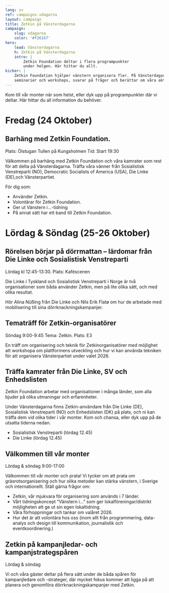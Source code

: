 ```yaml
---
lang: sv
ref: campaigns.vdagarna
layout: campaign
title: Zetkin på Vänsterdagarna
campaign:
    slug: vdagarna
    color: '#f26167'
hero:
    lead: Vänsterdagarna
    h: Zetkin på Vänsterdagarna
    intro: |
        Zetkin Foundation deltar i flera programpunkter
        under helgen. Här hittar du allt.
kicker: |
    Zetkin Foundation hjälper vänstern organisera fler. På Vänsterdagarna deltar vi i
    seminarier och workshops, svarar på frågor och berättar om våra aktuella projekt.
---
```


Kom till vår monter när som helst, eller dyk upp på programpunkter där vi deltar. Här
hittar du all information du behöver.

# Fredag (24 Oktober)

## Barhäng med Zetkin Foundation.
Plats: Ölstugan Tullen på Kungsholmen
Tid: Start 19:30

Välkommen på barhäng med Zetkin Foundation och våra kamrater som rest för att delta på Vänsterdagarna. Träffa våra vänner från Sosialistisk Venstreparti (NO), Democratic Socialists of America (USA), Die Linke (DE),och Vänsterpartiet.

För dig som:
- Använder Zetkin.
- Volontärar för Zetkin Foundation.
- Ger ut Vänstern i...-tidning
- På annat sätt har ett band till Zetkin Foundation.

# Lördag & Söndag (25-26 Oktober)

## Rörelsen börjar på dörrmattan – lärdomar från Die Linke och Sosialistisk Venstreparti
Lördag kl 12:45-13:30. Plats: Kaféscenen

Die Linke i Tyskland och Sosialistisk Venstreparti i Norge är två organisationer som båda använder Zetkin, men på lite olika sätt, och med olika resultat.

Hör Alina Nüßing från Die Linke och Nils Erik Flatø om hur de arbetade med mobilisering till sina dörrknackningskampanjer.

## Tematräff för Zetkin-organisatörer
Söndag 9:00-9:45 Tema: Zetkin. Plats: E3

En träff om organisering och teknik för Zetkinorganisatörer med möjlighet att workshopa om plattformens utveckling och hur vi kan använda tekniken för att organisera Vänsterpartiet under valet 2026.

## Träffa kamrater från Die Linke, SV och Enhedslisten
Zetkin Foundation arbetar med organisationer i många länder, som alla bjuder på olika utmaningar och erfarenheter.

Under Vänsterdagarna finns Zetkin-användare från Die Linke (DE), Sosialistisk Venstreparti (NO) och Enhedslisten (DK) på plats, och ni kan träffa dem vid olika tider i vår monter. Kom och chansa, eller dyk upp på de utsatta tiderna nedan.

- Sosialistisk Venstreparti (lördag 12.45)
- Die Linke (lördag 12.45)

## Välkommen till vår monter
Lördag & söndag 9:00-17:00

Välkommen till vår monter och prata! Vi tycker om att prata om gräsrotsorganisering och hur olika metoder kan stärka vänstern, i Sverige och internationellt.
Ställ gärna frågor om:
- Zetkin, vår mjukvara för organisering som används  i 7 länder.
- Vårt tidningskoncept “Vänstern i...” som ger lokalföreningar/distrikt möjligheten att ge ut sin egen lokaltidning.
- Våra förhoppningar och tankar om valåret 2026.
- Hur det är att volontära hos oss (inom allt från programmering, data-analys och design till kommunikation, journalistik och eventkoordinering.)

## Zetkin på kampanjledar- och kampanjstrategspåren
Lördag & söndag

Vi och våra gäster deltar på flera sätt under de båda spåren för kampanjledare och -strateger, där mycket fokus kommer att ligga på att planera och genomföra dörrknackningskampanjer med Zetkin.
